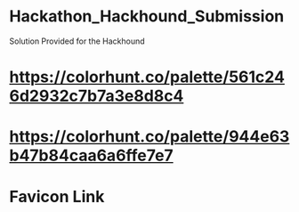 # Hackathon_Hackhound_Submission
Solution Provided for the Hackhound 
# https://colorhunt.co/palette/561c246d2932c7b7a3e8d8c4
# https://colorhunt.co/palette/944e63b47b84caa6a6ffe7e7
# Favicon Link
<link rel="apple-touch-icon" sizes="180x180" href="/apple-touch-icon.png">
<link rel="icon" type="image/png" sizes="32x32" href="/favicon-32x32.png">
<link rel="icon" type="image/png" sizes="16x16" href="/favicon-16x16.png">
<link rel="manifest" href="/site.webmanifest">
